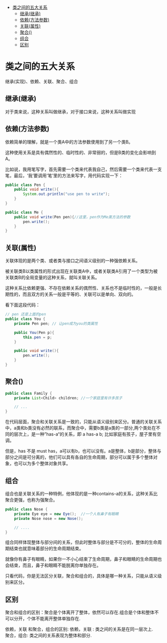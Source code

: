 <!-- TOC -->

- [类之间的五大关系](#类之间的五大关系)
    - [继承(继承)](#继承继承)
    - [依赖(方法参数)](#依赖方法参数)
    - [关联(属性)](#关联属性)
    - [聚合()](#聚合)
    - [组合](#组合)
    - [区别](#区别)

<!-- /TOC -->

# 类之间的五大关系
继承(实现)、依赖、关联、聚合、组合
## 继承(继承)
对于类来说，这种关系叫做继承，对于接口来说，这种关系叫做实现
## 依赖(方法参数)
依赖简单的理解，就是一个类A中的方法参数使用到了另一个类B。

这种使用关系是具有偶然性的、临时性的、非常弱的，但是B类的变化会影响到A。

比如说，我用笔写字，首先需要一个类来代表我自己，然后需要一个类来代表一支笔，最后，‘我’要调用‘笔’里的方法来写字，用代码实现一下：

```java
public class Pen {
    public void write(){
        System.out.println("use pen to write");
    }
}

public class Me {
    public void write(Pen pen){//这里，pen作为Me类方法的参数
        pen.write();
    }
}
```
## 关联(属性)

关联体现的是两个类、或者类与接口之间语义级别的一种强依赖关系。

被关联类B以类属性的形式出现在关联类A中，或者关联类A引用了一个类型为被关联类B的全局变量的这种关系，就叫关联关系。

这种关系比依赖更强、不存在依赖关系的偶然性、关系也不是临时性的，一般是长期性的，而且双方的关系一般是平等的、关联可以是单向、双向的。

看下面这段代码：

```java
// pen 还是上面的pen
public class You {
    private Pen pen; // 让pen成为you的类属性 

    public You(Pen p){
        this.pen = p;
    }

    public void write(){
        pen.write();
    }
}
```


## 聚合()

```java
public class Family {
    private List<Child> children; //一个家庭里有许多孩子

    // ...
}
```
在代码层面，聚合和关联关系是一致的，只能从语义级别来区分。普通的关联关系中，a类和b类没有必然的联系，而聚合中，需要b类是a类的一部分,两个类处在不同的层次上，是一种”has-a“的关系，即 a has-a b; 比如家庭有孩子，屋子里有空调。

但是，has 不是 must has，a可以有b，也可以没有。a是整体，b是部分，整体与部分之间是可分离的，他们可以具有各自的生命周期，部分可以属于多个整体对象，也可以为多个整体对象共享。

## 组合

组合也是关联关系的一种特例，他体现的是一种contains-a的关系，这种关系比聚合更强，也称为强聚合。
```java
public class Nose {
    private Eye eye = new Eye();  //一个人有鼻子有眼睛
    private Nose nose = new Nose();

    // .... 
}
```

组合同样体现整体与部分间的关系，但此时整体与部分是不可分的，整体的生命周期结束也就意味着部分的生命周期结束。

就像你有鼻子有眼睛，如果你一不小心结束了生命周期，鼻子和眼睛的生命周期也会结束，而且，鼻子和眼睛不能脱离你单独存在。

只看代码，你是无法区分关联，聚合和组合的，具体是哪一种关系，只能从语义级别来区分。

## 区别

聚合和组合的区别：聚合是个体离开了整体，依然可以存在.组合是个体和整体不可以分开，个体不能离开整体单独存在.


依赖，关联 和聚合，组合的区别:
依赖，关联 : 类之间的关系是在同一层次上.  
聚合，组合: 类之间的关系表现为整体和部分.  










